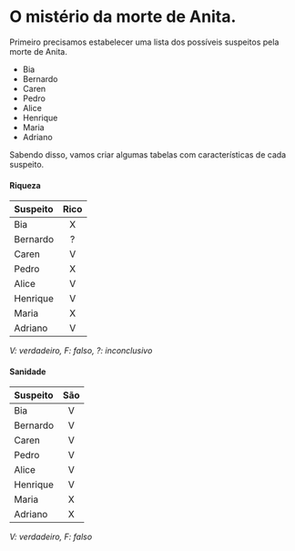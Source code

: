 # O mistério da morte de Anita.

Primeiro precisamos estabelecer uma lista dos possíveis suspeitos pela morte de Anita.

- Bia
- Bernardo
- Caren
- Pedro
- Alice
- Henrique
- Maria
- Adriano

Sabendo disso, vamos criar algumas tabelas com características de cada suspeito.

#### Riqueza
| Suspeito | Rico |
| :------- | :--: |
| Bia      |  X   |
| Bernardo |  ?   |
| Caren    |  V   |
| Pedro    |  X   |
| Alice    |  V   |
| Henrique |  V   |
| Maria    |  X   |
| Adriano  |  V   |

_V: verdadeiro, F: falso, ?: inconclusivo_

#### Sanidade
| Suspeito | São |
| :------- | :-: |
| Bia      |  V  |
| Bernardo |  V  |
| Caren    |  V  |
| Pedro    |  V  |
| Alice    |  V  |
| Henrique |  V  |
| Maria    |  X  |
| Adriano  |  X  |

_V: verdadeiro, F: falso_
